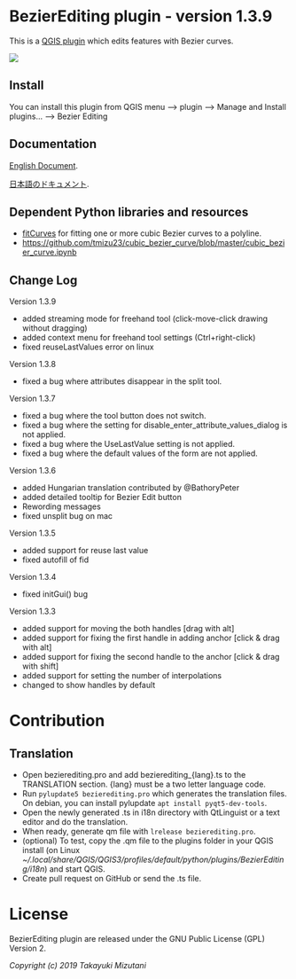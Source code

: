  BezierEditing plugin - version 1.3.9
===================================
This is a [QGIS plugin](https://plugins.qgis.org/plugins/BezierEditing/) which edits features with Bezier curves.


![](https://github.com/tmizu23/BezierEditing/wiki/images/BezierEditing.png)
  
Install
-------------

  You can install this plugin from QGIS menu --> plugin --> Manage and Install plugins... --> Bezier Editing

Documentation
-------------

  [English Document](https://github.com/tmizu23/BezierEditing/wiki/Document-(English)).
  
  [日本語のドキュメント](https://github.com/tmizu23/BezierEditing/wiki/%E3%83%89%E3%82%AD%E3%83%A5%E3%83%A1%E3%83%B3%E3%83%88%EF%BC%88Japanese%EF%BC%89).


Dependent Python libraries and resources
--------------------------------------------

* [fitCurves](https://github.com/volkerp/fitCurves) for fitting one or more cubic Bezier curves to a polyline.
* https://github.com/tmizu23/cubic_bezier_curve/blob/master/cubic_bezier_curve.ipynb


Change Log
--------------------------------------------
Version 1.3.9
- added streaming mode for freehand tool (click-move-click drawing without dragging)
- added context menu for freehand tool settings (Ctrl+right-click)
- fixed reuseLastValues error on linux

Version 1.3.8
- fixed a bug where attributes disappear in the split tool.
    
Version 1.3.7
- fixed a bug where the tool button does not switch.
- fixed a bug where the setting for disable_enter_attribute_values_dialog is not applied.
- fixed a bug where the UseLastValue setting is not applied.
- fixed a bug where the default values of the form are not applied.
  
Version 1.3.6
- added Hungarian translation contributed by @BathoryPeter
- added detailed tooltip for Bezier Edit button
- Rewording messages
- fixed unsplit bug on mac

Version 1.3.5
- added support for reuse last value
- fixed autofill of fid

Version 1.3.4
- fixed initGui() bug

Version 1.3.3
- added support for moving the both handles [drag with alt]
- added support for fixing the first handle in adding anchor [click & drag with alt]
- added support for fixing the second handle to the anchor [click & drag with shift]
- added support for setting the number of interpolations
- changed to show handles by default


Contribution
=======

Translation
--------------------------------------------

* Open bezierediting.pro and add bezierediting_{lang}.ts to the TRANSLATION section. {lang} must be a two letter language code.
* Run `pylupdate5 bezierediting.pro` which generates the translation files. On debian, you can install pylupdate `apt install pyqt5-dev-tools`.
* Open the newly generated .ts in i18n directory with QtLinguist or a text editor and do the translation.
* When ready, generate qm file with `lrelease bezierediting.pro`.
* (optional) To test, copy the .qm file to the plugins folder in your QGIS install (on Linux _~/.local/share/QGIS/QGIS3/profiles/default/python/plugins/BezierEditing/i18n_) and start QGIS.
* Create pull request on GitHub or send the .ts file.

License
=======

 BezierEditing plugin are released under the GNU Public License (GPL) Version 2.

_Copyright (c) 2019 Takayuki Mizutani_
